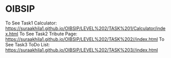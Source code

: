 # OIBSIP
To See Task1 Calculator:
https://suraakhila1.github.io/OIBSIP/LEVEL%202/TASK%201/Calculator/index.html
To See Task2 Tribute Page:
https://suraakhila1.github.io/OIBSIP/LEVEL%202/TASK%202//index.html
To See Task3 ToDo List:
https://suraakhila1.github.io/OIBSIP/LEVEL%202/TASK%203//index.html
